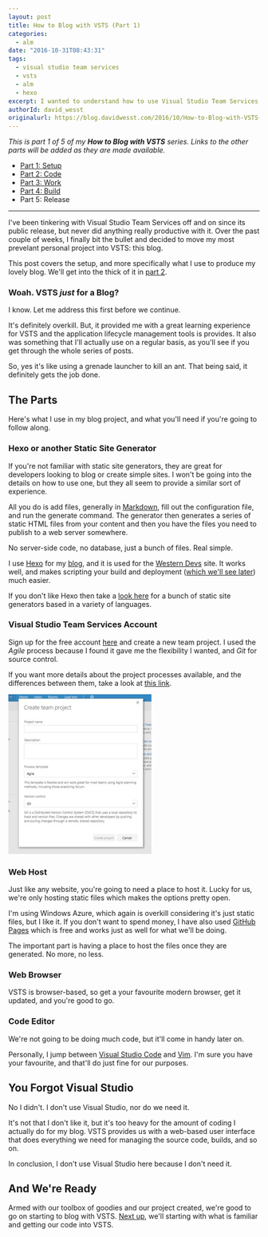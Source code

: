 ```yaml
---
layout: post
title: How to Blog with VSTS (Part 1)
categories:
  - alm
date: "2016-10-31T08:43:31"
tags:
  - visual studio team services
  - vsts
  - alm
  - hexo
excerpt: I wanted to understand how to use Visual Studio Team Services (VSTS) for a "real" project. Being a noob, I decided to move my blog to VSTS to understand how _any_ project can benefit from ALM practices using VSTS. In part 1 of 5, we get things setup.
authorId: david_wesst
originalurl: https://blog.davidwesst.com/2016/10/How-to-Blog-with-VSTS-Part-1/
---
```


_This is part 1 of 5 of my **How to Blog with VSTS** series. Links to the other parts will be added as they are made available._

+ [Part 1: Setup][1]
+ [Part 2: Code][2]
+ [Part 3: Work][3]
+ [Part 4: Build][4]
+ Part 5: Release

[1]: https://blog.davidwesst.com/2016/10/How-to-Blog-with-VSTS-Part-1/
[2]: https://blog.davidwesst.com/2016/11/How-to-Blog-with-VSTS-Part-2/
[3]: https://blog.davidwesst.com/2016/11/How-to-Blog-with-VSTS-Part-3/
[4]: https://blog.davidwesst.com/2016/11/How-to-Blog-with-VSTS-Part-4/
[5]: #

---

I've been tinkering with Visual Studio Team Services off and on since its public release, but never did anything really productive with it. Over the past couple of weeks, I finally bit the bullet and decided to move my most prevelant personal project into VSTS: this blog.

This post covers the setup, and more specifically what I use to produce my lovely blog. We'll get into the thick of it in [part 2][2].

### Woah. VSTS _just_ for a Blog?
I know. Let me address this first before we continue.

It's definitely overkill. But, it provided me with a great learning experience for VSTS and the application lifecycle management tools is provides. It also was something that I'll actually use on a regular basis, as you'll see if you get through the whole series of posts.

So, yes it's like using a grenade launcher to kill an ant. That being said, it definitely gets the job done.

## The Parts
Here's what I use in my blog project, and what you'll need if you're going to follow along.

### Hexo or another Static Site Generator
If you're not familiar with static site generators, they are great for developers looking to blog or create simple sites. I won't be going into the details on how to use one, but they all seem to provide a similar sort of experience.

All you do is add files, generally in [Markdown](https://daringfireball.net/projects/markdown/syntax), fill out the configuration file, and run the generate command. The generator then generates a series of static HTML files from your content and then you have the files you need to publish to a web server somewhere.

No server-side code, no database, just a bunch of files. Real simple.

I use [Hexo](https://hexo.io/) for my [blog](https://blog.davidwesst.com), and it is used for the [Western Devs](http://www.westerndevs.com) site. It works well, and makes scripting your build and deployment ([which we'll see later][3]) much easier.

If you don't like Hexo then take a [look here](https://www.staticgen.com/) for a bunch of static site generators based in a variety of languages.

### Visual Studio Team Services Account
Sign up for the free account [here](https://www.visualstudio.com/vsts-test/) and create a new team project. I used the _Agile_ process because I found it gave me the flexibility I wanted, and _Git_ for source control.

If you want more details about the project processes available, and the differences between them, take a look at [this link](https://www.visualstudio.com/en-us/docs/work/guidance/choose-process).

!["Create a New Project in VSTS"](CYlb9sNm.png)

### Web Host
Just like any website, you're going to need a place to host it. Lucky for us, we're only hosting static files which makes the options pretty open.

I'm using Windows Azure, which again is overkill considering it's just static files, but I like it. If you don't want to spend money, I have also used [GitHub Pages](https://pages.github.com/) which is free and works just as well for what we'll be doing.

The important part is having a place to host the files once they are generated. No more, no less.

### Web Browser
VSTS is browser-based, so get a your favourite modern browser, get it updated, and you're good to go.

### Code Editor
We're not going to be doing much code, but it'll come in handy later on. 

Personally, I jump between [Visual Studio Code](http://code.visualstudio.com/) and [Vim](http://www.vim.org/). I'm sure you have your favourite, and that'll do just fine for our purposes.

## You Forgot Visual Studio
No I didn't. I don't use Visual Studio, nor do we need it.

It's not that I don't like it, but it's too heavy for the amount of coding I actually do for my blog. VSTS provides us with a web-based user interface that does everything we need for managing the source code, builds, and so on. 

In conclusion, I don't use Visual Studio here because I don't need it. 

## And We're Ready
Armed with our toolbox of goodies and our project created, we're good to go on starting to blog with VSTS. [Next up][2], we'll starting with what is familiar and getting our code into VSTS. 
